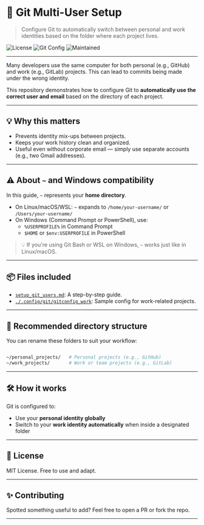 # 🧠 Git Multi-User Setup

> Configure Git to automatically switch between personal and work identities based on the folder where each project lives.

![License](https://img.shields.io/badge/license-MIT-blue.svg)
![Git Config](https://img.shields.io/badge/git-conditional--include-blue)
![Maintained](https://img.shields.io/badge/status-maintained-brightgreen)

---

Many developers use the same computer for both personal (e.g., GitHub) and work (e.g., GitLab) projects. This can lead to commits being made under the wrong identity.

This repository demonstrates how to configure Git to **automatically use the correct user and email** based on the directory of each project.

---

## 💡 Why this matters

- Prevents identity mix-ups between projects.
- Keeps your work history clean and organized.
- Useful even without corporate email — simply use separate accounts (e.g., two Gmail addresses).

---

## ⚠️ About `~` and Windows compatibility

In this guide, `~` represents your **home directory**.

- On Linux/macOS/WSL: `~` expands to `/home/your-username/` or `/Users/your-username/`
- On Windows (Command Prompt or PowerShell), use:
  - `%USERPROFILE%` in Command Prompt
  - `$HOME` or `$env:USERPROFILE` in PowerShell

> 💡 If you're using Git Bash or WSL on Windows, `~` works just like in Linux/macOS.

---

## 📦 Files included

- [`setup_git_users.md`](./setup_git_users.md): A step-by-step guide.
- [`./.config/git/gitconfig_work`](./.config/git/gitconfig_work): Sample config for work-related projects.

---

## 📁 Recommended directory structure

You can rename these folders to suit your workflow:

```bash

~/personal_projects/   # Personal projects (e.g., GitHub)
~/work_projects/       # Work or team projects (e.g., GitLab)

```

---

## 🛠️ How it works

Git is configured to:

- Use your **personal identity globally**
- Switch to your **work identity automatically** when inside a designated folder

---

## 📜 License

MIT License. Free to use and adapt.

---

## ✨ Contributing

Spotted something useful to add? Feel free to open a PR or fork the repo.

---